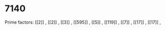 # 7140

Prime factors: [[2]] , [[2]] , [[3]] , [[595]] , [[5]] , [[119]] , [[7]] , [[17]] , [[17]] , 